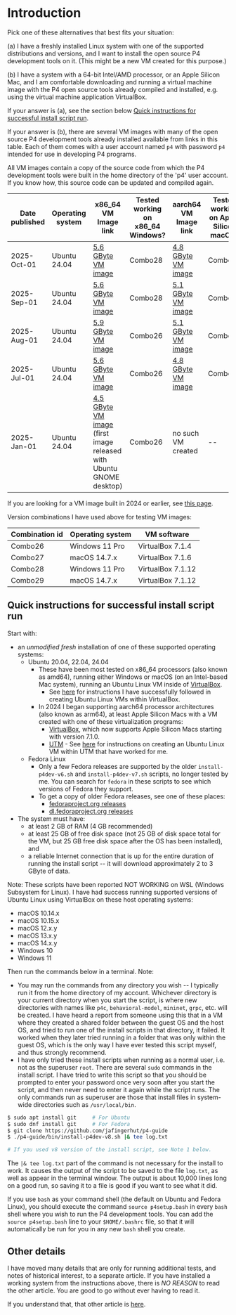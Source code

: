 # Introduction

Pick one of these alternatives that best fits your situation:

(a) I have a freshly installed Linux system with one of the supported
    distributions and versions, and I want to install the open source
    P4 development tools on it.  (This might be a new VM created for
    this purpose.)

(b) I have a system with a 64-bit Intel/AMD processor, or an Apple
    Silicon Mac, and I am comfortable downloading and running a
    virtual machine image with the P4 open source tools already
    compiled and installed, e.g. using the virtual machine application
    VirtualBox.

If your answer is (a), see the section below [Quick instructions for
successful install script
run](#quick-instructions-for-successful-install-script-run).

If your answer is (b), there are several VM images with many of the
open source P4 development tools already installed available from
links in this table.  Each of them comes with a user account named
`p4` with password `p4` intended for use in developing P4 programs.

All VM images contain a copy of the source code from which the P4
development tools were built in the home directory of the 'p4'
user account.  If you know how, this source code can be updated and
compiled again.

| Date published | Operating system | x86_64 VM Image link | Tested working on x86_64 Windows? | aarch64 VM Image link | Tested working on Apple Silicon macOS? |
| -------------- | ---------------- | -------------------- | --------------------- | ------------------------ | -------------------------- |
| 2025-Oct-01 | Ubuntu 24.04 | [5.6 GByte VM image](https://drive.google.com/file/d/148fKJ5vmB9tync5aZv7RDJ6gGJF8Udkr/view?usp=sharing) | Combo28 | [4.8 GByte VM image](https://drive.google.com/file/d/1Lf0tOvk2svqSXeYTTFHCpOcC3KRnsg9S/view?usp=sharing) | Combo29 |
| 2025-Sep-01 | Ubuntu 24.04 | [5.6 GByte VM image](https://drive.google.com/file/d/1tkeRa7hPBcyM-KcCaFvaEpnYs6pLtGWS/view?usp=sharing) | Combo28 | [5.1 GByte VM image](https://drive.google.com/file/d/1ITW3Zvmm_V6jmrdvt0crQPWlyp47aMtt/view?usp=sharing) | Combo29 |
| 2025-Aug-01 | Ubuntu 24.04 | [5.9 GByte VM image](https://drive.google.com/file/d/1dfSXvmFKiOIhjhp3Oh6AIuxL4FRG3akh/view?usp=sharing) | Combo26 | [5.1 GByte VM image](https://drive.google.com/file/d/10gaBQctEgFtpm91s8Ln6msND3AJwp5AS/view?usp=sharing) | Combo27 |
| 2025-Jul-01 | Ubuntu 24.04 | [5.6 GByte VM image](https://drive.google.com/file/d/1MIhUZykmqBAcUQ7hBlaNHoNthvVta2lb/view?usp=sharing) | Combo26 | [4.8 GByte VM image](https://drive.google.com/file/d/1dyJBk6ujtv3Ypz3amAxLDJBjVNOcXSho/view?usp=sharing) | Combo27 |
| 2025-Jan-01 | Ubuntu 24.04 | [4.5 GByte VM image](https://drive.google.com/file/d/14DI0Ovnn2eo3boFewWHg83xnhtF1jKjK/view?usp=sharing) (first image released with Ubuntu GNOME desktop) | Combo26 | no such VM created | -- |

If you are looking for a VM image built in 2024 or earlier, see [this
page](older-images.md).

Version combinations I have used above for testing VM images:

| Combination id | Operating system | VM software |
| -------------- | ---------------- | ----------- |
| Combo26 | Windows 11 Pro | VirtualBox 7.1.4 |
| Combo27 | macOS 14.7.x | VirtualBox 7.1.6 |
| Combo28 | Windows 11 Pro | VirtualBox 7.1.12 |
| Combo29 | macOS 14.7.x | VirtualBox 7.1.12 |


## Quick instructions for successful install script run

Start with:

+ an _unmodified_ _fresh_ installation of one of these supported
  operating systems:
  + Ubuntu 20.04, 22.04, 24.04
    + These have been most tested on x86_64 processors (also known as
      amd64), running either Windows or macOS (on an Intel-based Mac
      system), running an Ubuntu Linux VM inside of
      [VirtualBox](https://www.virtualbox.org).
      + See
        [here](https://github.com/jafingerhut/jafingerhut.github.com/blob/master/notes/macos-virtualbox-ubuntu-install-notes.md)
        for instructions I have successfully followed in creating
        Ubuntu Linux VMs within VirtualBox.
    + In 2024 I began supporting aarch64 processor architectures (also
      known as arm64), at least Apple Silicon Macs with a VM created
      with one of these virtualization programs:
      + [VirtualBox](https://www.virtualbox.org), which now supports
        Apple Silicon Macs starting with version 7.1.0.
      + [UTM](https://mac.getutm.app) - See
        [here](https://github.com/jafingerhut/jafingerhut.github.com/blob/master/notes/macos-utm-notes.md)
        for instructions on creating an Ubuntu Linux VM within UTM
        that have worked for me.
  + Fedora Linux
    + Only a few Fedora releases are supported by the older
      `install-p4dev-v6.sh` and `install-p4dev-v7.sh` scripts, no
      longer tested by me.  You can search for `fedora` in these
      scripts to see which versions of Fedora they support.
    + To get a copy of older Fedora releases, see one of these places:
      + [fedoraproject.org releases](https://archives.fedoraproject.org/pub/archive/fedora/linux/releases)
	  + [dl.fedoraproject.org releases](https://dl.fedoraproject.org/pub/fedora/linux/releases/)
+ The system must have:
  + at least 2 GB of RAM (4 GB recommended)
  + at least 25 GB of free disk space (not 25 GB of disk space total
    for the VM, but 25 GB free disk space after the OS has been
    installed), and
  + a reliable Internet connection that is up for the entire duration
    of running the install script -- it will download approximately 2
    to 3 GByte of data.

Note: These scripts have been reported NOT WORKING on WSL (Windows
Subsystem for Linux).  I have had success running supported versions
of Ubuntu Linux using VirtualBox on these host operating systems:

+ macOS 10.14.x
+ macOS 10.15.x
+ macOS 12.x.y
+ macOS 13.x.y
+ macOS 14.x.y
+ Windows 10
+ Windows 11

Then run the commands below in a terminal.  Note:
+ You may run the commands from any directory you wish -- I typically
  run it from the home directory of my account.  Whichever directory
  is your current directory when you start the script, is where new
  directories with names like `p4c`, `behavioral-model`, `mininet`,
  `grpc`, etc. will be created.  I have heard a report from someone
  using this that in a VM where they created a shared folder between
  the guest OS and the host OS, and tried to run one of the install
  scripts in that directory, it failed.  It worked when they later
  tried running in a folder that was only within the guest OS,
  which is the only way I have ever tested this script myself, and
  thus strongly recommend.
+ I have only tried these install scripts when running as a normal
  user, i.e. not as the superuser `root`.  There are several `sudo`
  commands in the install script.  I have tried to write this script
  so that you should be prompted to enter your password once very soon
  after you start the script, and then never need to enter it again
  while the script runs.  The only commands run as superuser are those
  that install files in system-wide directories such as
  `/usr/local/bin`.

```bash
$ sudo apt install git     # For Ubuntu
$ sudo dnf install git     # For Fedora
$ git clone https://github.com/jafingerhut/p4-guide
$ ./p4-guide/bin/install-p4dev-v8.sh |& tee log.txt

# If you used v8 version of the install script, see Note 1 below.
```

The `|& tee log.txt` part of the command is not necessary for the
install to work.  It causes the output of the script to be saved to
the file `log.txt`, as well as appear in the terminal window.  The
output is about 10,000 lines long on a good run, so saving it to a
file is good if you want to see what it did.

If you use `bash` as your command shell (the default on Ubuntu and
Fedora Linux), you should execute the command `source p4setup.bash` in
every `bash` shell where you wish to run the P4 development tools.
You can add the `source p4setup.bash` line to your `$HOME/.bashrc`
file, so that it will automatically be run for you in any new `bash`
shell you create.


## Other details

I have moved many details that are only for running additional tests,
and notes of historical interest, to a separate article.  If you have
installed a working system from the instructions above, there is _NO
REASON_ to read the other article.  You are good to go without ever
having to read it.

If you understand that, that other article is
[here](testing-history-and-other-details.md).


